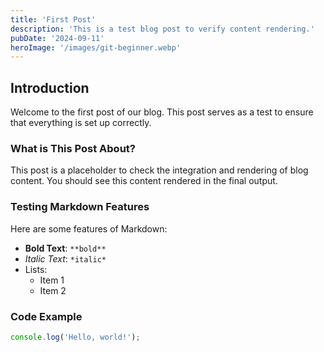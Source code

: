 ```yaml
---
title: 'First Post'
description: 'This is a test blog post to verify content rendering.'
pubDate: '2024-09-11'
heroImage: '/images/git-beginner.webp'
---
```


## Introduction

Welcome to the first post of our blog. This post serves as a test to ensure that everything is set up correctly.

### What is This Post About?

This post is a placeholder to check the integration and rendering of blog content. You should see this content rendered in the final output.

### Testing Markdown Features

Here are some features of Markdown:

- **Bold Text**: `**bold**`
- *Italic Text*: `*italic*`
- Lists:
  - Item 1
  - Item 2

### Code Example

```javascript
console.log('Hello, world!');
